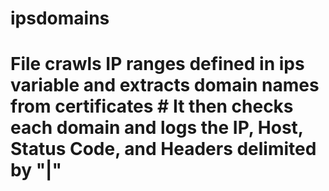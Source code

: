 # ipsdomains
# File crawls IP ranges defined in ips variable and extracts domain names from certificates # It then checks each domain and logs the IP, Host, Status Code, and Headers delimited by "|"
